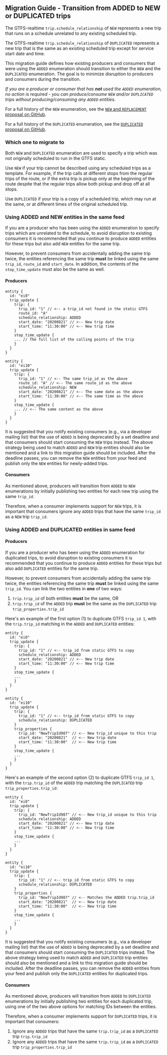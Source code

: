 ## Migration Guide - Transition from ADDED to NEW or DUPLICATED trips 

The GTFS-realtime `trip.schedule_relationship` of `NEW` represents a new trip that runs on a schedule unrelated to any existing scheduled trip.

The GTFS-realtime `trip.schedule_relationship` of `DUPLICATED` represents a new trip that is the same as an existing scheduled trip except for service start date and time. 

This migration guide defines how existing producers and consumers that were using the `ADDED` enumeration should transition to either the `NEW` and the `DUPLICATED` enumeration. The goal is to minimize disruption to producers and consumers during the transition. 

*If you are a producer or consumer that has **not** used the `ADDED` enumeration, no action is required - you can produce/consume `NEW` and/or `DUPLICATED` trips without producing/consuming any `ADDED` entities.* 

For a full history of the `NEW` enumeration, see the [`NEW` and `REPLACEMENT` proposal on GitHub](https://github.com/google/transit/pull/504).

For a full history of the `DUPLICATED` enumeration, see the [`DUPLICATED` proposal on GitHub](https://github.com/google/transit/pull/221).

### Which one to migrate to

Both `NEW` and `DUPLICATED` enumeration are used to specify a trip which was not originally scheduled to run in the GTFS static.

Use `NEW` if your trip cannot be described using any scheduled trips as a template. For example, if the trip calls at different stops from the regular trips of the route, or if the extra trip is pickup only at the beginning of the route despite that the regular trips allow both pickup and drop off at all stops.

Use `DUPLICATED` if your trip is a copy of a scheduled trip, which may run at the same, or at different times of the original scheduled trip.

### Using ADDED and NEW entities in the same feed

If you are a producer who has been using the `ADDED` enumeration to specify trips which are unrelated to the schedule, to avoid disruption to existing consumers it is recommended that you continue to produce `ADDED` entitles for these trips but also add `NEW` entitles for the same trip.

However, to prevent consumers from accidentally adding the same trip twice, the entities referencing the same trip **must** be linked using the same `trip_id`, `route_id` and `start_date`.
In addition, the contents of the `stop_time_update` must also be the same as well.

#### Producers

~~~
entity {
  id: "ei0"
  trip_update {
    trip: {
      trip_id: "1" // <-- a trip_id not found in the static GTFS
      route_id: "A"
      schedule_relationship: ADDED
      start_date: "20200821" // <-- New trip date
      start_time: "11:30:00" // <-- New trip time
    }
    stop_time_update {
	... // The full list of the calling points of the trip
    }
  }
}

entity {
  id: "ei10"
  trip_update {
    trip: {
      trip_id: "1" // <-- The same trip_id as the above
      route_id: "A" // <-- The same route_id as the above
      schedule_relationship: NEW
      start_date: "20200821" // <-- The same date as the above
      start_time: "11:30:00" // <-- The same time as the above
    }
    stop_time_update {
	... // <-- The same content as the above
    }
  }
}
~~~

It is suggested that you notify existing consumers (e.g., via a developer mailing list) that the use of `ADDED` is being deprecated by a set deadline and that consumers should start consuming the `NEW` trips instead. The above strategy being used to match `ADDED` and `NEW` trip entities should also be mentioned and a link to this migration guide should be included. After the deadline passes, you can remove the `NEW` entities from your feed and publish only the `NEW` entities for newly-added trips.

#### Consumers

As mentioned above, producers will transition from `ADDED` to `NEW` enumerations by initially publishing two entities for each new trip using the same `trip_id`.

Therefore, when a consumer implements support for `NEW` trips, it is important that consumers ignore any `ADDED` trips that have the same `trip_id` as a `NEW` trip `trip_id`.

### Using ADDED and DUPLICATED entities in same feed

#### Producers

If you are a producer who has been using the `ADDED` enumeration for duplicated trips, to avoid disruption to existing consumers it is recommended that you continue to produce `ADDED` entities for these trips but also add `DUPLICATED` entities for the same trip.  

However, to prevent consumers from accidentally adding the same trip twice, the entities referencing the same trip **must** be linked using the same `trip_id`. You can link the two entities in **one** of two ways:  

 1. `trip.trip_id` of both entities **must** be the same, OR
 2. `trip.trip_id` of the `ADDED` trip **must** be the same as the `DUPLICATED` trip `trip_properties.trip_id`
 
Here's an example of the first option (1) to duplicate GTFS `trip_id 1`, with the `trip.trip_id` matching in the `ADDED` and `DUPLICATED` entities:

~~~
entity {
  id: "ei0"
  trip_update {
    trip: {
      trip_id: "1" // <-- trip_id from static GTFS to copy
      schedule_relationship: ADDED
      start_date: "20200821" // <-- New trip date
      start_time: "11:30:00" // <-- New trip time
    }
    stop_time_update {
	...
    }
  }
}

entity {
  id: "ei10"
  trip_update {
    trip: {
      trip_id: "1" // <-- trip_id from static GTFS to copy
      schedule_relationship: DUPLICATED
    }
    trip_properties {
      trip_id: "NewTripId987" // <-- New trip_id unique to this trip
      start_date: "20200821"  // <-- New trip date
      start_time: "11:30:00"  // <-- New trip time
    }
    stop_time_update {
	...
    }
  }
}
~~~

Here's an example of the second option (2) to duplicate GTFS `trip_id 1`, with the `trip.trip_id` of the `ADDED` trip matching the `DUPLICATED` trip `trip_properties.trip_id`:

~~~
entity {
  id: "ei0"
  trip_update {
    trip: {
      trip_id: "NewTripId987" // <-- New trip_id unique to this trip
      schedule_relationship: ADDED
      start_date: "20200821" // <-- New trip date
      start_time: "11:30:00" // <-- New trip time
    }
    stop_time_update {
	...
    }
  }
}

entity {
  id: "ei10"
  trip_update {
    trip: {
      trip_id: "1" // <-- trip_id from static GTFS to copy
      schedule_relationship: DUPLICATED
    }
    trip_properties {
      trip_id: "NewTripId987" // <-- Matches the ADDED trip.trip_id
      start_date: "20200821"  // <-- New trip date
      start_time: "11:30:00"  // <-- New trip time
    }
    stop_time_update {
	...
    }
  }
}
~~~

It is suggested that you notify existing consumers (e.g., via a developer mailing list) that the use of `ADDED` is being deprecated by a set deadline and that consumers should start consuming the `DUPLICATED` trips instead. The above strategy being used to match `ADDED` and `DUPLICATED` trip entities should also be mentioned and a link to this migration guide should be included. After the deadline passes, you can remove the `ADDED` entities from your feed and publish only the `DUPLICATED` entities for duplicated trips.

#### Consumers

As mentioned above, producers will transition from `ADDED` to `DUPLICATED` enumerations by initially publishing two entities for each duplicated trip, using one of the two above options for matching IDs between the entities. 
 
Therefore, when a consumer implements support for `DUPLICATED` trips, it is important that consumers:
 1. Ignore any `ADDED` trips that have the same `trip.trip_id` as a `DUPLICATED` trip `trip.trip_id`
 1. Ignore any `ADDED` trips that have the same `trip.trip_id` as a `DUPLICATED` trip `trip_properties.trip_id`